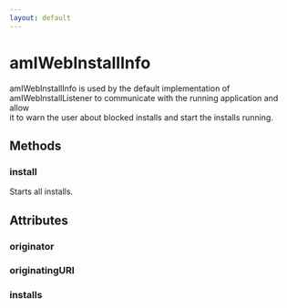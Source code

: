 ```yaml
---
layout: default
---
```


# amIWebInstallInfo #
  
amIWebInstallInfo is used by the default implementation of  
amIWebInstallListener to communicate with the running application and allow  
it to warn the user about blocked installs and start the installs running.  
  

## Methods ##

### install ###
  
Starts all installs.  
  

## Attributes ##

### originator ###

### originatingURI ###

### installs ###
